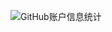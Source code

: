 ![GitHub账户信息统计](https://github-stats.ubrong.com/api?username=purpro&show_icons=true&theme=tokyonight) 
